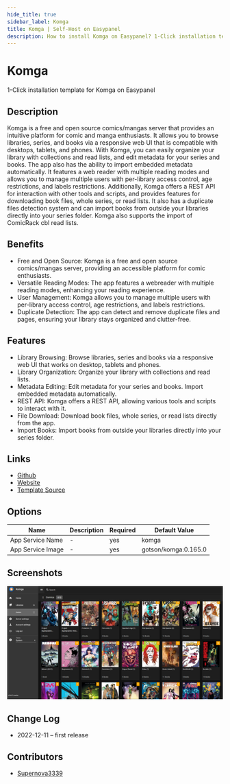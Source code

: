 ```yaml
---
hide_title: true
sidebar_label: Komga
title: Komga | Self-Host on Easypanel
description: How to install Komga on Easypanel? 1-Click installation template for Komga on Easypanel
---
```


<!-- generated -->

# Komga

1-Click installation template for Komga on Easypanel

## Description

Komga is a free and open source comics/mangas server that provides an intuitive platform for comic and manga enthusiasts. It allows you to browse libraries, series, and books via a responsive web UI that is compatible with desktops, tablets, and phones. With Komga, you can easily organize your library with collections and read lists, and edit metadata for your series and books. The app also has the ability to import embedded metadata automatically. It features a web reader with multiple reading modes and allows you to manage multiple users with per-library access control, age restrictions, and labels restrictions. Additionally, Komga offers a REST API for interaction with other tools and scripts, and provides features for downloading book files, whole series, or read lists. It also has a duplicate files detection system and can import books from outside your libraries directly into your series folder. Komga also supports the import of ComicRack cbl read lists.

## Benefits

- Free and Open Source: Komga is a free and open source comics/mangas server, providing an accessible platform for comic enthusiasts.
- Versatile Reading Modes: The app features a webreader with multiple reading modes, enhancing your reading experience.
- User Management: Komga allows you to manage multiple users with per-library access control, age restrictions, and labels restrictions.
- Duplicate Detection: The app can detect and remove duplicate files and pages, ensuring your library stays organized and clutter-free.

## Features

- Library Browsing: Browse libraries, series and books via a responsive web UI that works on desktop, tablets and phones.
- Library Organization: Organize your library with collections and read lists.
- Metadata Editing: Edit metadata for your series and books. Import embedded metadata automatically.
- REST API: Komga offers a REST API, allowing various tools and scripts to interact with it.
- File Download: Download book files, whole series, or read lists directly from the app.
- Import Books: Import books from outside your libraries directly into your series folder.

## Links

- [Github](https://github.com/gotson/komga)
- [Website](https://komga.org)
- [Template Source](https://github.com/easypanel-io/templates/tree/main/templates/komga)

## Options

Name | Description | Required | Default Value
-|-|-|-
App Service Name | - | yes | komga
App Service Image | - | yes | gotson/komga:0.165.0

## Screenshots

![Komga Screenshot](./assets/screenshot.png)

## Change Log

- 2022-12-11 – first release

## Contributors

- [Supernova3339](https://github.com/Supernova3339)
